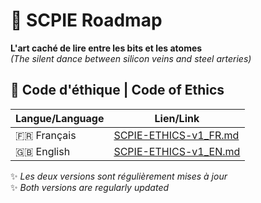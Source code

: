  # 🚀 SCPIE Roadmap  
**L'art caché de lire entre les bits et les atomes**  
*(The silent dance between silicon veins and steel arteries)*    

## 📜 Code d'éthique | Code of Ethics  
| Langue/Language | Lien/Link |
|-----------------|----------|
| 🇫🇷 Français | [SCPIE-ETHICS-v1_FR.md](./SCPIE-ETHICS-v1_FR.md) |
| 🇬🇧 English | [SCPIE-ETHICS-v1_EN.md](./SCPIE-ETHICS-v1_EN.md) |

✨ *Les deux versions sont régulièrement mises à jour*  
✨ *Both versions are regularly updated*
